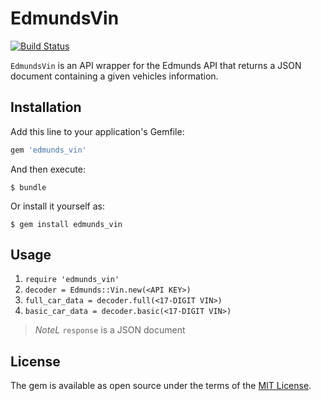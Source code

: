 # EdmundsVin

[![Build Status](https://travis-ci.org/dydx/edmunds_vin.svg?branch=master)](https://travis-ci.org/dydx/edmunds_vin)

`EdmundsVin` is an API wrapper for the Edmunds API that returns a JSON document
containing a given vehicles information.

## Installation

Add this line to your application's Gemfile:

```ruby
gem 'edmunds_vin'
```

And then execute:

    $ bundle

Or install it yourself as:

    $ gem install edmunds_vin

## Usage

1. `require 'edmunds_vin'`
2. `decoder = Edmunds::Vin.new(<API KEY>)`
3. `full_car_data = decoder.full(<17-DIGIT VIN>)`
4. `basic_car_data = decoder.basic(<17-DIGIT VIN>)`

>*NoteL* `response` is a JSON document 

## License

The gem is available as open source under the terms of the [MIT License](http://opensource.org/licenses/MIT).

